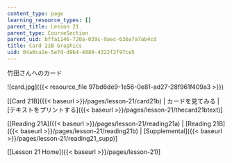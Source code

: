 ```yaml
---
content_type: page
learning_resource_types: []
parent_title: Lesson 21
parent_type: CourseSection
parent_uid: bffa1146-720a-039c-9aec-636a7a7ab4cd
title: Card 21B Graphics
uid: 04a0ca2e-5e7d-d9b4-4080-4322f2f97ce5
---
```


竹田さんへのカード

![card.jpg]({{< resource_file 97bd6de9-1e56-0e81-ad27-28f961f409a3 >}})

\[[Card 21B]({{< baseurl >}}/pages/lesson-21/card21b) | カードを見てみる | [テキストをプリントする]({{< baseurl >}}/pages/lesson-21/thecard21btext)\]

\[[Reading 21A]({{< baseurl >}}/pages/lesson-21/reading21a) | [Reading 21B]({{< baseurl >}}/pages/lesson-21/reading21b) | [Supplemental]({{< baseurl >}}/pages/lesson-21/reading21_supp)\]

\[[Lesson 21 Home]({{< baseurl >}}/pages/lesson-21)\]